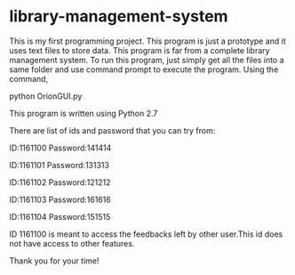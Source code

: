 # library-management-system

This is my first programming project.
This program is just a prototype and it uses text files to store data. This program is far from a complete library management system.
To run this program, just simply get all the files into a same folder and use command prompt to execute the program. Using the command,

python OrionGUI.py

This program is written using Python 2.7

There are list of ids and password that you can try from:

ID:1161100
Password:141414

ID:1161101
Password:131313

ID:1161102
Password:121212

ID:1161103
Password:161616

ID:1161104
Password:151515

ID 1161100 is meant to access the feedbacks left by other user.This id does not have access to other features.


Thank you for your time!
